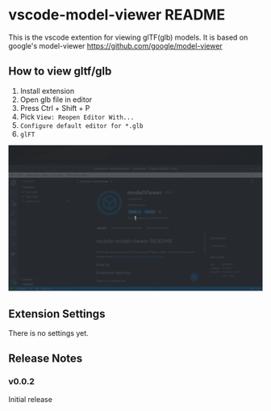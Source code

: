 # vscode-model-viewer README

This is the vscode extention for viewing glTF(glb) models.
It is based on google's model-viewer https://github.com/google/model-viewer

## How to view gltf/glb

1. Install extension
2. Open glb file in editor
3. Press Ctrl + Shift + P
4. Pick `View: Reopen Editor With...`
5. `Configure default editor for *.glb`
6. `glFT`

![image](doc/how_to_view.gif)

## Extension Settings

There is no settings yet.

## Release Notes

### v0.0.2

Initial release
